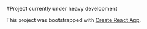 
#Project currently under heavy development


This project was bootstrapped with [Create React App](https://github.com/facebook/create-react-app).
